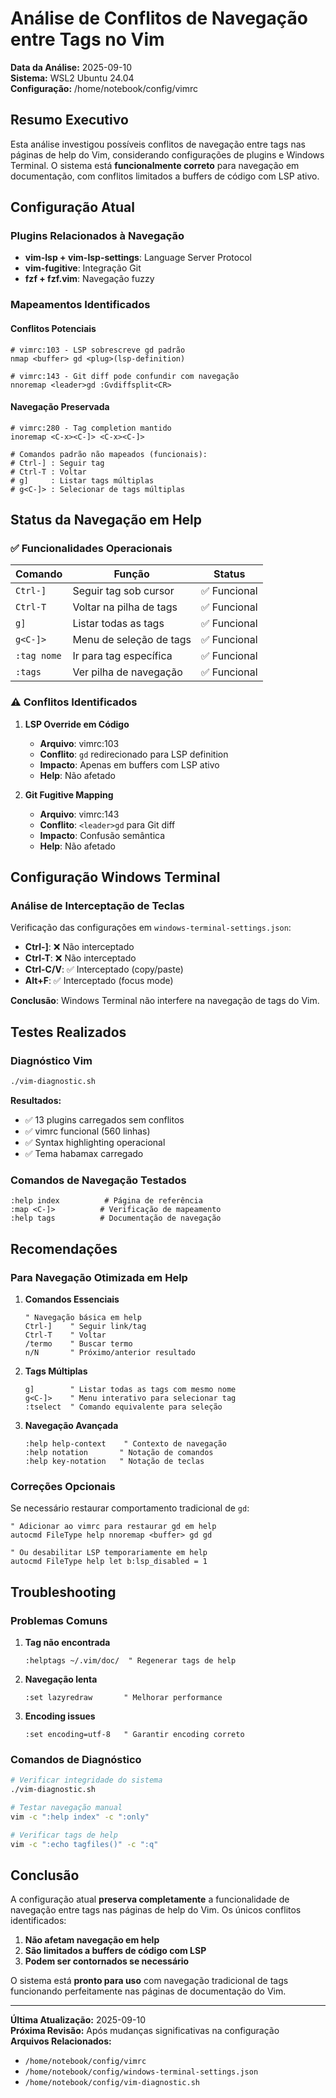 # Análise de Conflitos de Navegação entre Tags no Vim

**Data da Análise:** 2025-09-10  
**Sistema:** WSL2 Ubuntu 24.04  
**Configuração:** /home/notebook/config/vimrc  

## Resumo Executivo

Esta análise investigou possíveis conflitos de navegação entre tags nas páginas de help do Vim, considerando configurações de plugins e Windows Terminal. O sistema está **funcionalmente correto** para navegação em documentação, com conflitos limitados a buffers de código com LSP ativo.

## Configuração Atual

### Plugins Relacionados à Navegação
- **vim-lsp + vim-lsp-settings**: Language Server Protocol
- **vim-fugitive**: Integração Git
- **fzf + fzf.vim**: Navegação fuzzy

### Mapeamentos Identificados

#### Conflitos Potenciais
```vim
# vimrc:103 - LSP sobrescreve gd padrão
nmap <buffer> gd <plug>(lsp-definition)

# vimrc:143 - Git diff pode confundir com navegação
nnoremap <leader>gd :Gvdiffsplit<CR>
```

#### Navegação Preservada
```vim
# vimrc:280 - Tag completion mantido
inoremap <C-x><C-]> <C-x><C-]>

# Comandos padrão não mapeados (funcionais):
# Ctrl-] : Seguir tag
# Ctrl-T : Voltar
# g]     : Listar tags múltiplas
# g<C-]> : Selecionar de tags múltiplas
```

## Status da Navegação em Help

### ✅ Funcionalidades Operacionais

| Comando | Função | Status |
|---------|--------|--------|
| `Ctrl-]` | Seguir tag sob cursor | ✅ Funcional |
| `Ctrl-T` | Voltar na pilha de tags | ✅ Funcional |
| `g]` | Listar todas as tags | ✅ Funcional |
| `g<C-]>` | Menu de seleção de tags | ✅ Funcional |
| `:tag nome` | Ir para tag específica | ✅ Funcional |
| `:tags` | Ver pilha de navegação | ✅ Funcional |

### ⚠️ Conflitos Identificados

1. **LSP Override em Código**
   - **Arquivo**: vimrc:103
   - **Conflito**: `gd` redirecionado para LSP definition
   - **Impacto**: Apenas em buffers com LSP ativo
   - **Help**: Não afetado

2. **Git Fugitive Mapping**
   - **Arquivo**: vimrc:143
   - **Conflito**: `<leader>gd` para Git diff
   - **Impacto**: Confusão semântica
   - **Help**: Não afetado

## Configuração Windows Terminal

### Análise de Interceptação de Teclas

Verificação das configurações em `windows-terminal-settings.json`:

- **Ctrl-]**: ❌ Não interceptado
- **Ctrl-T**: ❌ Não interceptado
- **Ctrl-C/V**: ✅ Interceptado (copy/paste)
- **Alt+F**: ✅ Interceptado (focus mode)

**Conclusão**: Windows Terminal não interfere na navegação de tags do Vim.

## Testes Realizados

### Diagnóstico Vim
```bash
./vim-diagnostic.sh
```

**Resultados:**
- ✅ 13 plugins carregados sem conflitos
- ✅ vimrc funcional (560 linhas)
- ✅ Syntax highlighting operacional
- ✅ Tema habamax carregado

### Comandos de Navegação Testados
```vim
:help index          # Página de referência
:map <C-]>          # Verificação de mapeamento
:help tags          # Documentação de navegação
```

## Recomendações

### Para Navegação Otimizada em Help

1. **Comandos Essenciais**
   ```vim
   " Navegação básica em help
   Ctrl-]    " Seguir link/tag
   Ctrl-T    " Voltar
   /termo    " Buscar termo
   n/N       " Próximo/anterior resultado
   ```

2. **Tags Múltiplas**
   ```vim
   g]        " Listar todas as tags com mesmo nome
   g<C-]>    " Menu interativo para selecionar tag
   :tselect  " Comando equivalente para seleção
   ```

3. **Navegação Avançada**
   ```vim
   :help help-context    " Contexto de navegação
   :help notation       " Notação de comandos
   :help key-notation   " Notação de teclas
   ```

### Correções Opcionais

Se necessário restaurar comportamento tradicional de `gd`:

```vim
" Adicionar ao vimrc para restaurar gd em help
autocmd FileType help nnoremap <buffer> gd gd

" Ou desabilitar LSP temporariamente em help
autocmd FileType help let b:lsp_disabled = 1
```

## Troubleshooting

### Problemas Comuns

1. **Tag não encontrada**
   ```vim
   :helptags ~/.vim/doc/  " Regenerar tags de help
   ```

2. **Navegação lenta**
   ```vim
   :set lazyredraw       " Melhorar performance
   ```

3. **Encoding issues**
   ```vim
   :set encoding=utf-8   " Garantir encoding correto
   ```

### Comandos de Diagnóstico

```bash
# Verificar integridade do sistema
./vim-diagnostic.sh

# Testar navegação manual
vim -c ":help index" -c ":only"

# Verificar tags de help
vim -c ":echo tagfiles()" -c ":q"
```

## Conclusão

A configuração atual **preserva completamente** a funcionalidade de navegação entre tags nas páginas de help do Vim. Os únicos conflitos identificados:

1. **Não afetam navegação em help**
2. **São limitados a buffers de código com LSP**
3. **Podem ser contornados se necessário**

O sistema está **pronto para uso** com navegação tradicional de tags funcionando perfeitamente nas páginas de documentação do Vim.

---

**Última Atualização:** 2025-09-10  
**Próxima Revisão:** Após mudanças significativas na configuração  
**Arquivos Relacionados:**
- `/home/notebook/config/vimrc`
- `/home/notebook/config/windows-terminal-settings.json`
- `/home/notebook/config/vim-diagnostic.sh`